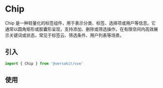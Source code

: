 # Chip

Chip 是一种轻量化的标签组件，用于表示分类、标签、选择项或用户等信息。它通常以圆角矩形或胶囊形呈现，支持添加、删除或筛选操作，在有限空间内高效展示关键词或状态，常见于标签云、筛选条件、用户列表等场景。

<Link link="https://versakit.github.io/Versakit-Vue/storybook/?path=/story/%E7%BB%84%E4%BB%B6-chip-%E6%A0%87%E7%AD%BE--basic"/>

## 引入

```typescript
import { Chip } from '@versakit/vue'
```

## 使用

<demo vue="./example/index.vue" />
